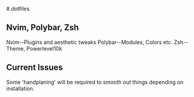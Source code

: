 #.dotfiles

## Nvim, Polybar, Zsh 
Nvim--Plugins and aesthetic tweaks
Polybar--Modules, Colors etc.
Zsh--Theme, Powerlevel10k

## Current Issues 
Some 'handplaning' will be required to smooth out things depending on installation.
